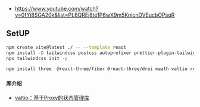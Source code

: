 - https://www.youtube.com/watch?v=0fYi8SGA20k&list=PL6QREj8te1P6wX9m5KnicnDVEucbOPsqR

## SetUP
```bash
npm create vite@latest ./ -- --template react
npm install -D tailwindcss postcss autoprefixer prettier-plugin-tailwindcss
npx tailwindcss init -p

npm install three  @react-three/fiber @react-three/drei maath valtio react-color framer-motion
```

#### 库介绍

* [valtio：基于Proxy的状态管理库](https://github.com/pmndrs/valtio)